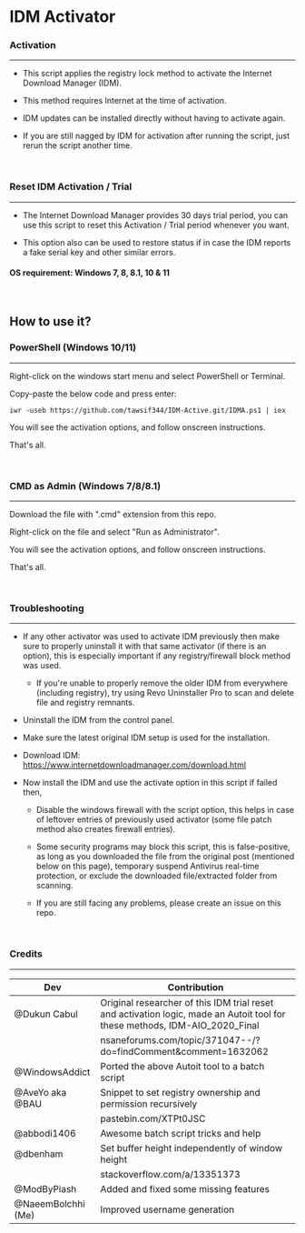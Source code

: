 #   IDM Activator

###   Activation

---

 - This script applies the registry lock method to activate the Internet Download Manager (IDM).

 - This method requires Internet at the time of activation.

 - IDM updates can be installed directly without having to activate again.

 - If you are still nagged by IDM for activation after running the script, just rerun the script another time.

<br>

###   Reset IDM Activation / Trial

---

 - The Internet Download Manager provides 30 days trial period, you can use this script to reset this Activation / Trial period whenever you want.
 
 - This option also can be used to restore status if in case the IDM reports a fake serial key and other similar errors.

####   OS requirement: Windows 7, 8, 8.1, 10 & 11

<br>

##   How to use it?

###   PowerShell (Windows 10/11)

---

Right-click on the windows start menu and select PowerShell or Terminal.

Copy-paste the below code and press enter:

    iwr -useb https://github.com/tawsif344/IDM-Active.git/IDMA.ps1 | iex

You will see the activation options, and follow onscreen instructions.

That's all.

<br>

###   CMD as Admin (Windows 7/8/8.1)

---

Download the file with ".cmd" extension from this repo.

Right-click on the file and select "Run as Administrator".

You will see the activation options, and follow onscreen instructions.

That's all.

<br>

###   Troubleshooting

---

   - If any other activator was used to activate IDM previously then make sure to properly uninstall it with that same activator (if there is an option), this is especially important if any registry/firewall block method was used.
     
     - If you're unable to properly remove the older IDM from everywhere (including registry), try using Revo Uninstaller Pro to scan and delete file and registry remnants.

   - Uninstall the IDM from the control panel.

   - Make sure the latest original IDM setup is used for the installation.
     
   - Download IDM: https://www.internetdownloadmanager.com/download.html

   - Now install the IDM and use the activate option in this script if failed then,

     - Disable the windows firewall with the script option, this helps in case of leftover entries of previously used activator (some file patch method also creates firewall entries).

     - Some security programs may block this script, this is false-positive, as long as you downloaded the file from the original post (mentioned below on this page), temporary suspend Antivirus real-time protection, or exclude the downloaded file/extracted folder from scanning.

     - If you are still facing any problems, please create an issue on this repo.

<br>

###   Credits

---

| **Dev** | **Contribution** |
|---|---|
| @Dukun Cabul | Original researcher of this IDM trial reset and activation logic, made an Autoit tool for these methods, IDM\-AIO\_2020\_Final |
|  | nsaneforums\.com/topic/371047\-\-/?do=findComment&comment=1632062 |
| @WindowsAddict | Ported the above Autoit tool to a batch script |
| @AveYo aka @BAU | Snippet to set registry ownership and permission recursively |
|  | pastebin\.com/XTPt0JSC |
| @abbodi1406 | Awesome batch script tricks and help |
| @dbenham | Set buffer height independently of window height |
|  | stackoverflow\.com/a/13351373 |
| @ModByPiash | Added and fixed some missing features |
| @NaeemBolchhi \(Me\) | Improved username generation |
